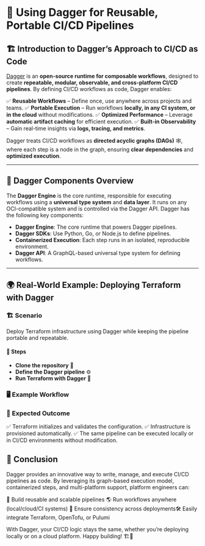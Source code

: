 # 🚀 Using Dagger for Reusable, Portable CI/CD Pipelines

## 🏗️ Introduction to Dagger’s Approach to CI/CD as Code

[Dagger](https://docs.dagger.io/) is an **open-source runtime for composable workflows**, designed to create **repeatable, modular, observable, and cross-platform CI/CD pipelines**. By defining CI/CD workflows as code, Dagger enables:

✅ **Reusable Workflows** – Define once, use anywhere across projects and teams.
✅ **Portable Execution** – Run workflows **locally, in any CI system, or in the cloud** without modifications.
✅ **Optimized Performance** – Leverage **automatic artifact caching** for efficient execution.
✅ **Built-in Observability** – Gain real-time insights via **logs, tracing, and metrics**.

Dagger treats CI/CD workflows as **directed acyclic graphs (DAGs)** 🕸️, where each step is a node in the graph, ensuring **clear dependencies** and **optimized execution**.

---

## 📌 Dagger Components Overview

The **Dagger Engine** is the core runtime, responsible for executing workflows using a **universal type system** and **data layer**. It runs on any OCI-compatible system and is controlled via the Dagger API. Dagger has the following key components:

- **Dagger Engine**: The core runtime that powers Dagger pipelines.
- **Dagger SDKs**: Use Python, Go, or Node.js to define pipelines.
- **Containerized Execution**: Each step runs in an isolated, reproducible environment.
- **Dagger API**: A GraphQL-based universal type system for defining workflows.

---

## 🌍 Real-World Example: Deploying Terraform with Dagger

### 🏗️ Scenario

Deploy Terraform infrastructure using Dagger while keeping the pipeline portable and repeatable.

#### 🔨 Steps

- **Clone the repository** 📂
- **Define the Dagger pipeline** ⚙️
- **Run Terraform with Dagger** 🚀

### 🖥️ Example Workflow

### 🎯 Expected Outcome

✅ Terraform initializes and validates the configuration.
✅ Infrastructure is provisioned automatically.
✅ The same pipeline can be executed locally or in CI/CD environments without modification.

## 🎉 Conclusion

Dagger provides an innovative way to write, manage, and execute CI/CD pipelines as code. By leveraging its graph-based execution model, containerized steps, and multi-platform support, platform engineers can:

🚀 Build reusable and scalable pipelines
🌎 Run workflows anywhere (local/cloud/CI systems)
🔄 Ensure consistency across deployments🛠️ Easily integrate Terraform, OpenTofu, or Pulumi

With Dagger, your CI/CD logic stays the same, whether you’re deploying locally or on a cloud platform. Happy building! 🏗️🚀
